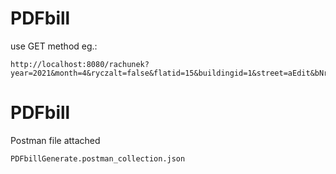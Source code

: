 # PDFbill
use GET method eg.:
```
http://localhost:8080/rachunek?year=2021&month=4&ryczalt=false&flatid=15&buildingid=1&street=aEdit&bNr=bNR&fNr=Numer%20Mieszkania&postalcode=postalcode&city=city&fr=16.0&fr_rate=23.0&g=11.0&g_rate=18.0&og=15.0&og_rate=22.0&pr=10.0&pr_rate=17.0&sc=14.0&sc_rate=21.0&cw=12.0&cw_rate=19.0&zw=13.0&zw_rate=20.0&usr_names=firstName2%20lastName2&otherLocators=,firstName1%20lastName1&ch=29280
```
# PDFbill
Postman file attached
```
PDFbillGenerate.postman_collection.json
```